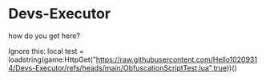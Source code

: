 # Devs-Executor
how do you get here?

Ignore this:
local test = loadstring(game:HttpGet("https://raw.githubusercontent.com/Hello10209314/Devs-Executor/refs/heads/main/ObfuscationScriptTest.lua",true))()
